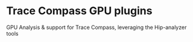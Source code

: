 # Trace Compass GPU plugins

GPU Analysis & support for Trace Compass, leveraging the Hip-analyzer tools

